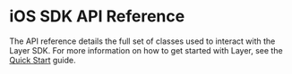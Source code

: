 # iOS SDK API Reference
The API reference details the full set of classes used to interact with the Layer SDK. For more information on how to get started with Layer, see the [Quick Start](/docs/ios/quick-start) guide.
